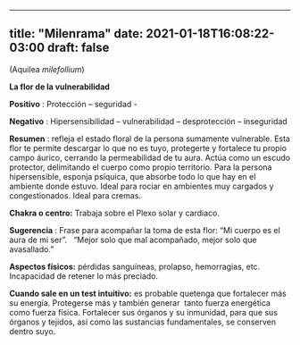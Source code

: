 
---
title: "Milenrama"
date: 2021-01-18T16:08:22-03:00
draft: false
--- 
        

 

 




(Aquilea *milefollium*)


**La flor de la vulnerabilidad** 



**Positivo** : Protección – seguridad - 


**Negativo** : Hipersensibilidad –
 vulnerabilidad – desprotección – inseguridad
 


**Resumen** : refleja
 el estado floral de la persona sumamente vulnerable. Esta flor te permite descargar lo
 que no es tuyo, protegerte y fortalece tu propio campo áurico, cerrando la
 permeabilidad de tu aura. Actúa como un escudo protector, delimitando el cuerpo como propio
 territorio. Para la persona
 hipersensible, esponja psíquica, que absorbe todo lo que hay en el ambiente
 donde estuvo.
Ideal
 para rociar en ambientes muy cargados y congestionados.
Ideal para cremas. 


**Chakra o centro:**  Trabaja sobre el Plexo solar y cardiaco.
 

**Sugerencia** :
Frase para acompañar la
 toma de esta flor: “Mi cuerpo es el aura de mi ser”.  
“Mejor
 solo que mal acompañado, mejor solo que avasallado.”
 


**Aspectos físicos:**  pérdidas sanguíneas, prolapso,
 hemorragias, etc. Incapacidad de retener lo más preciado.
 


**Cuando sale en un test intuitivo:**  es probable quetenga que fortalecer más su energía. Protegerse más y también generar  tanto fuerza energética como fuerza física.
 Fortalecer sus órganos y su inmunidad, para que sus órganos y tejidos, así como
 las sustancias fundamentales, se conserven dentro suyo.



